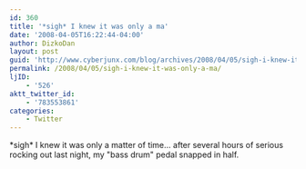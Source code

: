 ```yaml
---
id: 360
title: '*sigh* I knew it was only a ma'
date: '2008-04-05T16:22:44-04:00'
author: DizkoDan
layout: post
guid: 'http://www.cyberjunx.com/blog/archives/2008/04/05/sigh-i-knew-it-was-only-a-ma/'
permalink: /2008/04/05/sigh-i-knew-it-was-only-a-ma/
ljID:
    - '526'
aktt_twitter_id:
    - '783553861'
categories:
    - Twitter
---
```


\*sigh\* I knew it was only a matter of time… after several hours of serious rocking out last night, my "bass drum" pedal snapped in half.